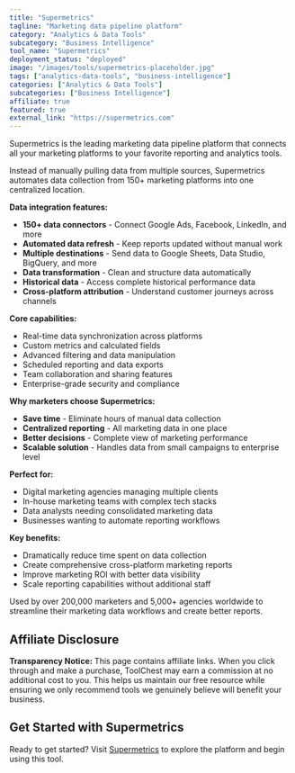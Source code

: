 ```yaml
---
title: "Supermetrics"
tagline: "Marketing data pipeline platform"
category: "Analytics & Data Tools"
subcategory: "Business Intelligence"
tool_name: "Supermetrics"
deployment_status: "deployed"
image: "/images/tools/supermetrics-placeholder.jpg"
tags: ["analytics-data-tools", "business-intelligence"]
categories: ["Analytics & Data Tools"]
subcategories: ["Business Intelligence"]
affiliate: true
featured: true
external_link: "https://supermetrics.com"
---
```

Supermetrics is the leading marketing data pipeline platform that connects all your marketing platforms to your favorite reporting and analytics tools.

Instead of manually pulling data from multiple sources, Supermetrics automates data collection from 150+ marketing platforms into one centralized location.

**Data integration features:**
- **150+ data connectors** - Connect Google Ads, Facebook, LinkedIn, and more
- **Automated data refresh** - Keep reports updated without manual work
- **Multiple destinations** - Send data to Google Sheets, Data Studio, BigQuery, and more
- **Data transformation** - Clean and structure data automatically
- **Historical data** - Access complete historical performance data
- **Cross-platform attribution** - Understand customer journeys across channels

**Core capabilities:**
- Real-time data synchronization across platforms
- Custom metrics and calculated fields
- Advanced filtering and data manipulation
- Scheduled reporting and data exports
- Team collaboration and sharing features
- Enterprise-grade security and compliance

**Why marketers choose Supermetrics:**
- **Save time** - Eliminate hours of manual data collection
- **Centralized reporting** - All marketing data in one place
- **Better decisions** - Complete view of marketing performance
- **Scalable solution** - Handles data from small campaigns to enterprise level

**Perfect for:**
- Digital marketing agencies managing multiple clients
- In-house marketing teams with complex tech stacks
- Data analysts needing consolidated marketing data
- Businesses wanting to automate reporting workflows

**Key benefits:**
- Dramatically reduce time spent on data collection
- Create comprehensive cross-platform marketing reports
- Improve marketing ROI with better data visibility
- Scale reporting capabilities without additional staff

Used by over 200,000 marketers and 5,000+ agencies worldwide to streamline their marketing data workflows and create better reports.


## Affiliate Disclosure

**Transparency Notice:** This page contains affiliate links. When you click through and make a purchase, ToolChest may earn a commission at no additional cost to you. This helps us maintain our free resource while ensuring we only recommend tools we genuinely believe will benefit your business.

## Get Started with Supermetrics

Ready to get started? Visit [Supermetrics](https://supermetrics.com) to explore the platform and begin using this tool.